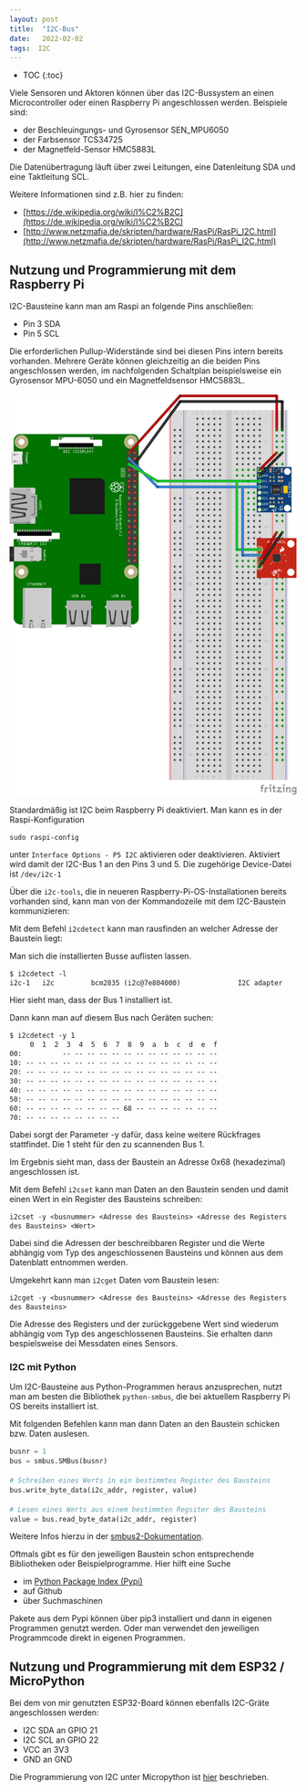 ```yaml
---
layout: post
title:  "I2C-Bus"
date:   2022-02-02
tags:  I2C
---
```


* TOC
{:toc}

Viele Sensoren und Aktoren können über das I2C-Bussystem an einen Microcontroller oder einen Raspberry Pi angeschlossen werden. Beispiele sind:
* der Beschleuingungs- und Gyrosensor SEN_MPU6050
* der Farbsensor TCS34725
* der Magnetfeld-Sensor HMC5883L

Die Datenübertragung läuft über zwei Leitungen, eine Datenleitung SDA und eine Taktleitung SCL.

Weitere Informationen sind z.B. hier zu finden:

* [https://de.wikipedia.org/wiki/I%C2%B2C](https://de.wikipedia.org/wiki/I%C2%B2C)
* [http://www.netzmafia.de/skripten/hardware/RasPi/RasPi_I2C.html](http://www.netzmafia.de/skripten/hardware/RasPi/RasPi_I2C.html)


## Nutzung und Programmierung mit dem Raspberry Pi

I2C-Bausteine kann man am Raspi an folgende Pins anschließen:
* Pin 3 SDA
* Pin 5 SCL

Die erforderlichen Pullup-Widerstände sind bei diesen Pins intern bereits vorhanden. Mehrere Geräte können gleichzeitig an die beiden Pins angeschlossen werden, im nachfolgenden Schaltplan beispielsweise ein Gyrosensor MPU-6050 und ein Magnetfeldsensor HMC5883L.

![Schaltplan I2C Raspi](/images/fritzing_i2c_raspi.png)

Standardmäßig ist I2C beim Raspberry Pi deaktiviert. Man kann es in der Raspi-Konfiguration 
```
sudo raspi-config
```
unter `Interface Options - P5 I2C` aktivieren oder deaktivieren. Aktiviert wird damit der I2C-Bus 1 an den Pins 3 und 5. Die zugehörige Device-Datei ist `/dev/i2c-1`

Über die `i2c-tools`, die in neueren Raspberry-Pi-OS-Installationen bereits vorhanden sind, kann man von der Kommandozeile mit dem I2C-Baustein kommunizieren:

Mit dem Befehl `i2cdetect` kann man rausfinden an welcher Adresse der Baustein liegt:

Man sich die installierten Busse auflisten lassen.
```
$ i2cdetect -l
i2c-1	i2c       	bcm2835 (i2c@7e804000)          	I2C adapter
```
Hier sieht man, dass der Bus 1 installiert ist.

Dann kann man auf diesem Bus nach Geräten suchen:

```
$ i2cdetect -y 1
     0  1  2  3  4  5  6  7  8  9  a  b  c  d  e  f
00:          -- -- -- -- -- -- -- -- -- -- -- -- -- 
10: -- -- -- -- -- -- -- -- -- -- -- -- -- -- -- -- 
20: -- -- -- -- -- -- -- -- -- -- -- -- -- -- -- -- 
30: -- -- -- -- -- -- -- -- -- -- -- -- -- -- -- -- 
40: -- -- -- -- -- -- -- -- -- -- -- -- -- -- -- -- 
50: -- -- -- -- -- -- -- -- -- -- -- -- -- -- -- -- 
60: -- -- -- -- -- -- -- -- 68 -- -- -- -- -- -- -- 
70: -- -- -- -- -- -- -- --                         
```
Dabei sorgt der Parameter -y dafür, dass keine weitere Rückfrages stattfindet. Die 1 steht für den zu scannenden Bus 1.

Im Ergebnis sieht man, dass der Baustein an Adresse 0x68 (hexadezimal) angeschlossen ist.

Mit dem Befehl `i2cset` kann man Daten an den Baustein senden und damit einen Wert in ein Register des Bausteins schreiben:

```
i2cset -y <busnummer> <Adresse des Bausteins> <Adresse des Registers des Bausteins> <Wert>
```

Dabei sind die Adressen der beschreibbaren Register und die Werte abhängig vom Typ des angeschlossenen Bausteins und können aus dem Datenblatt entnommen werden.

Umgekehrt kann man `i2cget` Daten vom Baustein lesen:
```
i2cget -y <busnummer> <Adresse des Bausteins> <Adresse des Registers des Bausteins>
```
Die Adresse des Registers und der zurückggebene Wert sind wiederum abhängig vom Typ des angeschlossenen Bausteins. Sie erhalten dann bespielsweise dei Messdaten eines Sensors.

### I2C mit Python

Um I2C-Bausteine aus Python-Programmen heraus anzusprechen, nutzt man am besten die Bibliothek `python-smbus`, die bei aktuellem Raspberry Pi OS bereits installiert ist.

Mit folgenden Befehlen kann man dann Daten an den Baustein schicken bzw. Daten auslesen.

```python
busnr = 1
bus = smbus.SMBus(busnr)

# Schreiben eines Werts in ein bestimmtes Register des Bausteins
bus.write_byte_data(i2c_addr, register, value)

# Lesen eines Werts aus einem bestimmten Regsiter des Bausteins
value = bus.read_byte_data(i2c_addr, register)
```

Weitere Infos hierzu in der [smbus2-Dokumentation](https://buildmedia.readthedocs.org/media/pdf/smbus2/latest/smbus2.pdf).

Oftmals gibt es für den jeweiligen Baustein schon entsprechende Bibliotheken oder Beispielprogramme. Hier hilft eine Suche 
* im [Python Package Index (Pypi)](https://pypi.org/)
* auf Github
* über Suchmaschinen

Pakete aus dem Pypi können über pip3 installiert und dann in eigenen Programmen genutzt werden. Oder man verwendet den jeweiligen Programmcode direkt in eigenen Programmen.


## Nutzung und Programmierung mit dem ESP32 / MicroPython

Bei dem von mir genutzten ESP32-Board können ebenfalls I2C-Gräte angeschlossen werden:

* I2C SDA an GPIO 21
* I2C SCL an GPIO 22
* VCC an  3V3
* GND an GND

Die Programmierung von I2C unter Micropython ist [hier](https://docs.micropython.org/en/latest/library/machine.I2C.html) beschrieben.
